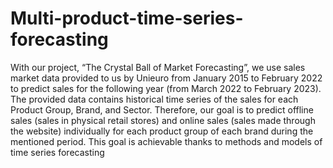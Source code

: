 # Multi-product-time-series-forecasting
With our project, “The Crystal Ball of Market Forecasting”, we use sales market data provided to us by Unieuro from January 2015 to February 2022 to predict sales for the following year (from March 2022 to February 2023). The provided data contains historical time series of the sales for each Product Group, Brand, and Sector. Therefore, our goal is to predict offline sales (sales in physical retail stores) and online sales (sales made through the website) individually for each product group of each brand during the mentioned period. This goal is achievable thanks to methods and models of time series forecasting 
